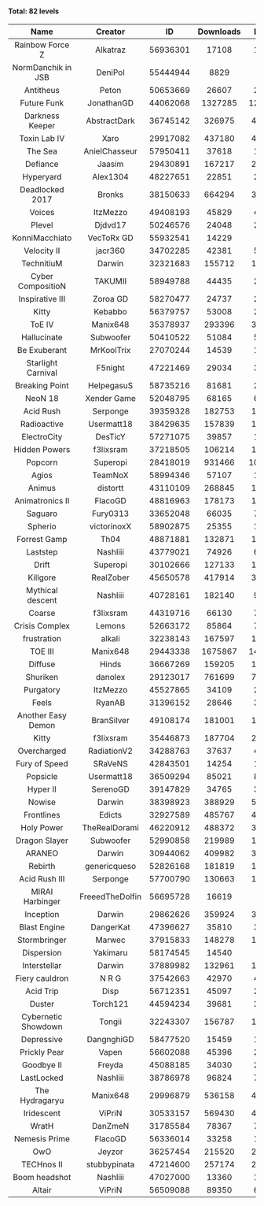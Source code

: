#### Total: 82 levels

| Name | Creator | ID | Downloads | Likes |
|:---:|:---:|:---:|:---:|:---:|
| Rainbow Force Z | Alkatraz | 56936301 | 17108 | 1826
| NormDanchik in JSB | DeniPol | 55444944 | 8829 | 860
| Antitheus | Peton | 50653669 | 26607 | 2676
| Future Funk | JonathanGD | 44062068 | 1327285 | 123128
| Darkness Keeper | AbstractDark | 36745142 | 326975 | 48862
| Toxin Lab IV | Xaro | 29917082 | 437180 | 43070
| The Sea | AnielChasseur | 57950411 | 37618 | 1677
| Defiance | Jaasim | 29430891 | 167217 | 22826
| Hyperyard | Alex1304 | 48227651 | 22851 | 2960
| Deadlocked 2017 | Bronks | 38150633 | 664294 | 34718
| Voices | ItzMezzo | 49408193 | 45829 | 4713
| Plevel | Djdvd17 | 50246576 | 24048 | 2789
| KonniMacchiato | VecToRx GD | 55932541 | 14229 | 960
| Velocity II | jacr360 | 34702285 | 42381 | 5193
| TechnitiuM | Darwin | 32321683 | 155712 | 13748
| Cyber CompositioN | TAKUMII | 58949788 | 44435 | 2229
| Inspirative III | Zoroa GD | 58270477 | 24737 | 2398
| Kitty | Kebabbo | 56379757 | 53008 | 2432
| ToE IV  | Manix648 | 35378937 | 293396 | 30582
| Hallucinate | Subwoofer | 50410522 | 51084 | 5328
| Be Exuberant | MrKoolTrix | 27070244 | 14539 | 1184
| Starlight Carnival | F5night | 47221469 | 29034 | 3539
| Breaking Point | HelpegasuS | 58735216 | 81681 | 2946
| NeoN 18 | Xender Game | 52048795 | 68165 | 6079
| Acid Rush | Serponge | 39359328 | 182753 | 17419
| Radioactive | Usermatt18 | 38429635 | 157839 | 15115
| ElectroCity | DesTicY | 57271075 | 39857 | 1941
| Hidden Powers | f3lixsram | 37218505 | 106214 | 10438
| Popcorn | Superopi | 28418019 | 931466 | 100481
| Agios | TeamNoX | 58994346 | 57107 | 1760
| Animus | distortt | 43110109 | 268845 | 18972
| Animatronics II | FlacoGD | 48816963 | 178173 | 16188
| Saguaro | Fury0313 | 33652048 | 66035 | 7299
| Spherio | victorinoxX | 58902875 | 25355 | 1490
| Forrest Gamp | Th04 | 48871881 | 132871 | 10841
| Laststep | NashIiii | 43779021 | 74926 | 6294
| Drift | Superopi | 30102666 | 127133 | 14035
| Killgore | RealZober | 45650578 | 417914 | 30940
| Mythical descent | NashIiii | 40728161 | 182140 | 9898
| Coarse | f3lixsram | 44319716 | 66130 | 7132
| Crisis Complex | Lemons | 52663172 | 85864 | 7811
| frustration | alkali | 32238143 | 167597 | 18088
| TOE III | Manix648 | 29443338 | 1675867 | 147398
| Diffuse | Hinds | 36667269 | 159205 | 16854
| Shuriken | danolex | 29123017 | 761699 | 75945
| Purgatory | ItzMezzo | 45527865 | 34109 | 2160
| Feels | RyanAB | 31396152 | 28646 | 3680
| Another Easy Demon | BranSilver | 49108174 | 181001 | 19522
| Kitty | f3lixsram | 35446873 | 187704 | 22975
| Overcharged | RadiationV2 | 34288763 | 37637 | 4449
| Fury of Speed | SRaVeNS | 42843501 | 14254 | 1606
| Popsicle | Usermatt18 | 36509294 | 85021 | 8724
| Hyper II | SerenoGD | 39147829 | 34765 | 3455
| Nowise | Darwin | 38398923 | 388929 | 51398
| Frontlines | Edicts | 32927589 | 485767 | 41801
| Holy Power | TheRealDorami | 46220912 | 488372 | 33360
| Dragon Slayer | Subwoofer | 52990858 | 219989 | 17306
| ARANEO | Darwin | 30944062 | 409982 | 35716
| Rebirth | genericqueso | 52826168 | 181819 | 12796
| Acid Rush III | Serponge | 57700790 | 130663 | 11954
| MIRAI Harbinger | FreeedTheDolfin | 56695728 | 16619 | 916
| Inception | Darwin | 29862626 | 359924 | 33825
| Blast Engine | DangerKat | 47396627 | 35810 | 3754
| Stormbringer | Marwec | 37915833 | 148278 | 14456
| Dispersion | Yakimaru | 58174545 | 14540 | 831
| Interstellar | Darwin | 37889982 | 132961 | 16992
| Fiery cauldron | N R G | 37542663 | 42970 | 4647
| Acid Trip | Disp | 56712351 | 45097 | 2758
| Duster | Torch121 | 44594234 | 39681 | 3811
| Cybernetic Showdown  | Tongii | 32243307 | 156787 | 16972
| Depressive | DangnghiGD | 58477520 | 15459 | 1110
| Prickly Pear | Vapen | 56602088 | 45396 | 2455
| Goodbye II | Freyda | 45088185 | 34030 | 2554
| LastLocked | NashIiii | 38786978 | 96824 | 7341
| The Hydragaryu | Manix648 | 29996879 | 536158 | 49938
| Iridescent | ViPriN | 30533157 | 569430 | 47875
| WratH | DanZmeN | 31785584 | 78367 | 7564
| Nemesis Prime | FlacoGD | 56336014 | 33258 | 1870
| OwO | Jeyzor | 36257454 | 215520 | 21868
| TECHnos II | stubbypinata | 47214600 | 257174 | 20236
| Boom headshot | NashIiii | 47027000 | 13360 | 1088
| Altair | ViPriN | 56509088 | 89350 | 6125

